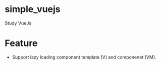 # simple_vuejs
Study VueJs

# Feature
* Support lazy loading component template (V) and componenet (VM).
